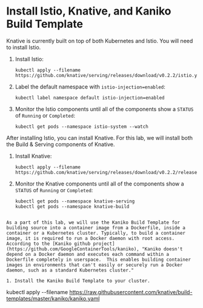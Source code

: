 # Install Istio, Knative, and Kaniko Build Template

Knative is currently built on top of both Kubernetes and Istio.  You will need to install Istio.

1. Install Istio:

	```
	kubectl apply --filename https://github.com/knative/serving/releases/download/v0.2.2/istio.yaml
	```
2. Label the default namespace with `istio-injection=enabled`:

	```
	kubectl label namespace default istio-injection=enabled
	```

3.  Monitor the Istio components until all of the components show a `STATUS` of
    `Running` or `Completed`:

    ```
    kubectl get pods --namespace istio-system --watch
    ```

After installing Istio, you can install Knative.  For this lab, we will install both the Build & Serving components of Knative.

1. Install Knative:

	```
	kubectl apply --filename https://github.com/knative/serving/releases/download/v0.2.2/release.yaml
	```

2. Monitor the Knative components until all of the components show a `STATUS` of `Running` or `Completed`:

	```
	kubectl get pods --namespace knative-serving
	kubectl get pods --namespace knative-build
  ```

As a part of this lab, we will use the Kaniko Build Template for building source into a container image from a Dockerfile, inside a container or a Kubernetes cluster. Typically, to build a container image, it is required to run a Docker daemon with root access. According to the [Kaniko github project](https://github.com/GoogleContainerTools/kaniko), "Kaniko doesn't depend on a Docker daemon and executes each command within a Dockerfile completely in userspace.  This enables building container images in environments that can't easily or securely run a Docker daemon, such as a standard Kubernetes cluster."

1. Install the Kaniko Build Template to your cluster.

  ```
  kubectl apply --filename https://raw.githubusercontent.com/knative/build-templates/master/kaniko/kaniko.yaml
  ```

